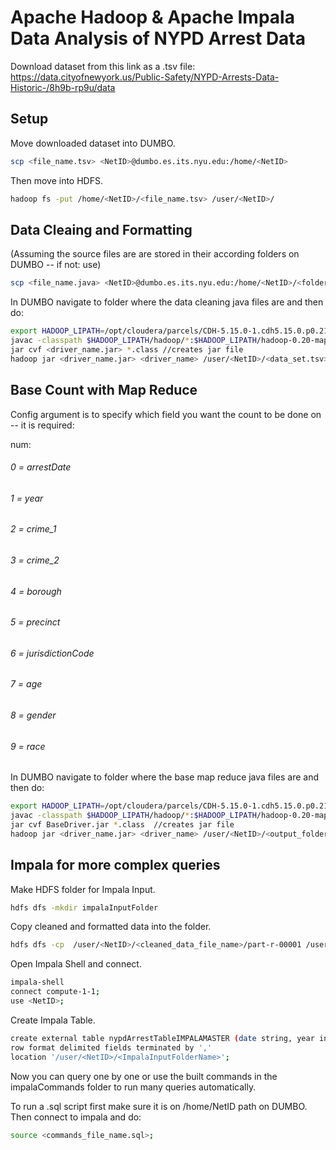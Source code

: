 # Apache Hadoop & Apache Impala Data Analysis of NYPD Arrest Data

Download dataset from this link as a .tsv file: https://data.cityofnewyork.us/Public-Safety/NYPD-Arrests-Data-Historic-/8h9b-rp9u/data

## Setup

Move downloaded dataset into DUMBO.

```bash
scp <file_name.tsv> <NetID>@dumbo.es.its.nyu.edu:/home/<NetID>
```

Then move into HDFS.

```bash
hadoop fs -put /home/<NetID>/<file_name.tsv> /user/<NetID>/ 
```

## Data Cleaing and Formatting

(Assuming the source files are are stored in their according folders on DUMBO -- if not: use)
```bash
scp <file_name.java> <NetID>@dumbo.es.its.nyu.edu:/home/<NetID>/<folder_name>
```

In DUMBO navigate to folder where the data cleaning java files are and then do:
```bash
export HADOOP_LIPATH=/opt/cloudera/parcels/CDH-5.15.0-1.cdh5.15.0.p0.21/lib
javac -classpath $HADOOP_LIPATH/hadoop/*:$HADOOP_LIPATH/hadoop-0.20-mapreduce/*:$HADOOP_LIPATH/hadoop-hdfs/* *.java -Xdiags:verbose //compiles
jar cvf <driver_name.jar> *.class //creates jar file
hadoop jar <driver_name.jar> <driver_name> /user/<NetID>/<data_set.tsv> /user/<NetID>/<output_folder> //runs jar 
```

## Base Count with Map Reduce
Config argument is to specify which field you want the count to be done on -- it is required:

num:

###### 0 = arrestDate
###### 1 = year
###### 2 = crime_1
###### 3 = crime_2
###### 4 = borough
###### 5 = precinct
###### 6 = jurisdictionCode
###### 7 = age
###### 8 = gender
###### 9 = race

In DUMBO navigate to folder where the base map reduce java files are and then do:
```bash
export HADOOP_LIPATH=/opt/cloudera/parcels/CDH-5.15.0-1.cdh5.15.0.p0.21/lib
javac -classpath $HADOOP_LIPATH/hadoop/*:$HADOOP_LIPATH/hadoop-0.20-mapreduce/*:$HADOOP_LIPATH/hadoop-hdfs/* *.java -Xdiags:verbose //compiles
jar cvf BaseDriver.jar *.class  //creates jar file
hadoop jar <driver_name.jar> <driver_name> /user/<NetID>/<output_folder_name_from_data_cleaning_step>/part-r-00001 /user/<NetID>/<output_folder> -D config=<num>//runs jar 
```


## Impala for more complex queries

Make HDFS folder for Impala Input.
```bash
hdfs dfs -mkdir impalaInputFolder
```

Copy cleaned and formatted data into the folder.
```bash
hdfs dfs -cp  /user/<NetID>/<cleaned_data_file_name>/part-r-00001 /user/<NetID>/<impalaInputFolder>
```

Open Impala Shell and connect.

```bash
impala-shell
connect compute-1-1;
use <NetID>;
```

Create Impala Table.

```bash
create external table nypdArrestTableIMPALAMASTER (date string, year int, offense1 string, offense2 string, borough string, precinct int, jurisdiction int, ageGroup string, gender string, race string)
row format delimited fields terminated by ','
location '/user/<NetID>/<ImpalaInputFolderName>';
```

Now you can query one by one or use the built commands in the impalaCommands folder to run many queries automatically.

To run a .sql script first make sure it is on /home/NetID path on DUMBO.
Then connect to impala and do:

```bash
source <commands_file_name.sql>;  
```






